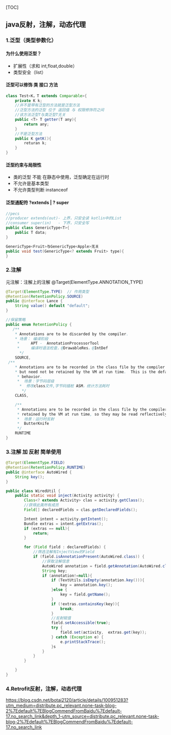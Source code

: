 [TOC]

## java反射，注解，动态代理

### 1.泛型（类型参数化）

#### 为什么使用泛型？

- 扩展性（求和 int,float,double）
- 类型安全（list）

#### 泛型可以修饰 类 接口 方法

```java
class Test<K，T extends Comparable>{
	private K k;
    //并不是带有泛型的方法就是泛型方法
	//泛型方法的泛型 位于 返回值 与 权限修饰符之间
    //该方法泛型T与类泛型T无关
	public <T> T getter(T any){
		return any;
	}
	//不是泛型方法
	public K getK(){
        returan k;
    }
}
```

#### 泛型约束与局限性

- 类的泛型  不能 在静态中使用，泛型确定在运行时
- 不允许是基本类型
- 不允许类型判断  instanceof 

#### 泛型通配符   ?extends   |    ? super 

```java
//pecs 
//producer extends(out)- 上界，只安全读 kotlin中的List
//consumer super(in)   - 下界，只安全写
public class GenericType<T>{
	public T data;
} 

GenericType<Fruit>与GenericType<Apple>无关
public void test(GenericType<? extends Fruit> type){
}

```

### 2.注解

元注解：注解上的注解 @Target(ElementType.ANNOTATION_TYPE)

```java
@Target(ElementType.TYPE)  // 作用类型 
@Retention(RetentionPolicy.SOURCE)
public @interface Lance {
    String value() default "default";
}

//保留策略
public enum RetentionPolicy {
   /**
    * Annotations are to be discarded by the compiler.
	* 场景： 编译阶段
     *     APT -  AnnotationProcessorTool
	 *	   编译时语法检查，@DrawableRes，@IntDef
      */
    SOURCE,
 /**
    * Annotations are to be recorded in the class file by the compiler
	* but need not be retained by the VM at run time.  This is the default
     * behavior.
	 *  场景：字节码层级 
	  *  修改class文件,字节码插桩 ASM，统计方法耗时
       */
    CLASS,

    /**
     * Annotations are to be recorded in the class file by the compiler and
     * retained by the VM at run time, so they may be read reflectively.
     *	场景：运行时反射
     *  ButterKnife
     */
    RUNTIME
}

```

### 3.注解 加 反射 简单使用

```java
@Target(ElementType.FIELD)
@Retention(RetentionPolicy.RUNTIME)
public @interface AutoWired {
    String key();
}

public class WiredUtil {
    public static void inject(Activity activity) {
        Class<? extends Activity> clas = activity.getClass();
        //获得此类所有成员
        Field[] declaredFields = clas.getDeclaredFields();

        Intent intent = activity.getIntent();
        Bundle extras = intent.getExtras();
        if (extras == null){
            return;
        }

        for (Field field : declaredFields) {
            //筛选注解有InjectView的Field
            if (field.isAnnotationPresent(AutoWired.class)) {
                //获取注解信息
                AutoWired annotation = field.getAnnotation(AutoWired.class);
                String key;
                if (annotation!=null){
                    if (TextUtils.isEmpty(annotation.key())){
                        key = annotation.key();
                    }else {
                        key = field.getName();
                    }
                    if (!extras.containsKey(key)){
                        break;
                    }
                    //反射赋值
                    field.setAccessible(true);
                    try {
                        field.set(activity,  extras.get(key));
                    } catch (Exception e) {
                        e.printStackTrace();
                    }s
                }
            }
        }

    }
}

```



### 4.Retrofit反射，注解，动态代理

https://blog.csdn.net/botai2120/article/details/100951283?utm_medium=distribute.pc_relevant.none-task-blog-2%7Edefault%7EBlogCommendFromBaidu%7Edefault-17.no_search_link&depth_1-utm_source=distribute.pc_relevant.none-task-blog-2%7Edefault%7EBlogCommendFromBaidu%7Edefault-17.no_search_link

